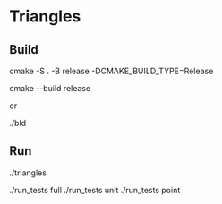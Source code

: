 # Triangles
## Build
cmake -S . -B release -DCMAKE_BUILD_TYPE=Release 

cmake --build release

or 

./bld 
## Run
./triangles 

./run_tests full
./run_tests unit
./run_tests point

